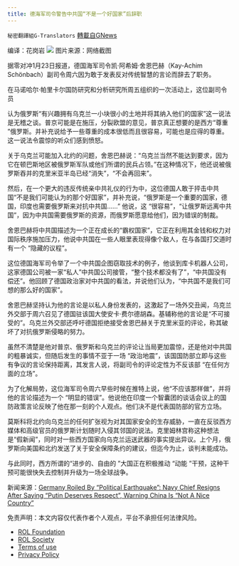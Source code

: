 ```yaml
---
title: 德海军司令警告中共国“不是一个好国家”后辞职
---
```

`秘密翻譯組G-Translators` [轉載自GNews](https://gnews.org/zh-hans/1901990/)

编译：花岗岩
![](https://assets.gnews.org/wp-content/uploads/2022/01/1-231.png)
图片来源：网络截图

据零对冲1月23日报道，德国海军司令凯·阿希姆·舍恩巴赫（Kay-Achim Schönbach）副司令周六因为敢于发表反对传统智慧的言论而辞去了职务。

在马诺哈尔·帕里卡尔国防研究和分析研究所周五组织的一次活动上，这位副司令员

认为俄罗斯“有兴趣拥有乌克兰一小块很小的土地并将其纳入他们的国家”这一说法是无稽之谈。普京可能是在施压，分裂欧盟的意见，普京真正想要的是西方“尊重 ”俄罗斯。并补充说给予一些尊重的成本很低而且很容易，可能也是应得的尊重。这一说法令震惊的听众们感到愤怒。

关于乌克兰可能加入北约的问题，舍恩巴赫说：“乌克兰当然不能达到要求，因为它在顿巴斯地区被俄罗斯军队或他们所谓的民兵占领。”在这种情况下，他还说被俄罗斯吞并的克里米亚半岛已经“消失”，“不会再回来”。

然后，在一个更大的违反传统亲中共礼仪的行为中，这位德国人敢于抨击中共国“不是我们可能认为的那个好国家”，并补充说，“俄罗斯是一个重要的国家，德国，印度也需要俄罗斯来对抗中共国……” 他说，这 “很容易”，“让俄罗斯远离中共国”，因为中共国需要俄罗斯的资源，而俄罗斯愿意给他们，因为错误的制裁。

舍恩巴赫将中共国描述为一个正在成长的“霸权国家”，它正在利用其金钱和权力对国际秩序施加压力，他说中共国在一些人眼里表现得像个敌人，在与各国打交道时有一个 “隐藏的议程”。

这位德国海军司令举了一个中共国企图窃取技术的例子，他谈到库卡机器人公司，这家德国公司被一家“私人”中共国公司接管，“整个技术都没有了”，“中共国没有偿还”。他回顾了德国政治家对中共国的看法，并说他们认为，“中共国不是我们可想的那么好的国家”。

舍恩巴赫坚持认为他的言论是以私人身份发表的，这激起了一场外交丑闻，乌克兰外交部于周六召见了德国驻该国大使安卡·费尔德胡森。基辅称他的言论是“不可接受的”。乌克兰外交部还呼吁德国拒绝接受舍恩巴赫关于克里米亚的评论，称其破坏了对抗俄罗斯侵略的努力。

虽然不清楚是他对普京、俄罗斯和乌克兰的评论让当局更加震惊，还是他对中共国的粗暴诚实，但随后发生的事情不亚于一场 “政治地震”，该国国防部立即与这些有争议的言论保持距离，其发言人说，将副司令的评论定性为不反该部 “在任何方面的立场”。

为了化解局势，这位海军司令周六早些时候在推特上说，他“不应该那样做”，并将他的言论描述为一个 “明显的错误”。他说他在印度一个智囊团的谈话会议上的国防政策言论反映了他在那一刻的个人观点。他们决不是代表国防部的官方立场。

莫斯科将北约向乌克兰的任何扩张视为对其国家安全的生存威胁，一直在反驳西方媒体和高级官员的俄罗斯计划随时入侵其邻国的说法。克里姆林宫称这种想法是“假新闻”，同时对一些西方国家向乌克兰运送武器的事实提出异议。上个月，俄罗斯向美国和北约发送了关于安全保障条约的建议，但迄今为止，谈判未能成功。

与此同时，西方所谓的“进步的、自由的 ”大国正在积极推动 “动能 ”干预，这种干预可能很快失去控制并升级为一场全球战争。

新闻来源：[Germany Roiled By “Political Earthquake”: Navy Chief Resigns After Saying “Putin Deserves Respect”, Warning China Is “Not A Nice Country”](https://www.zerohedge.com/markets/germany-roiled-political-earthquake-navy-chief-resigns-after-saying-putin-deserves-respect)

 

免责声明：本文内容仅代表作者个人观点，平台不承担任何法律风险。

- [ROL Foundation](https://rolfoundation.org/)
- [ROL Society](https://rolsociety.org/)
- [Terms of use](https://gnews.org/terms-of-use-3/)
- [Privacy Policy](https://gnews.org/privacy-policy/)
